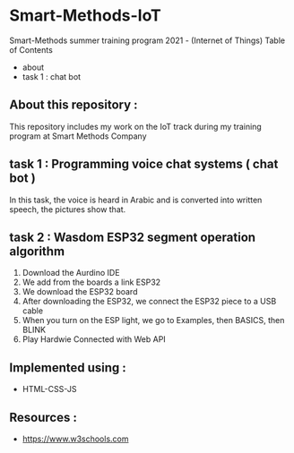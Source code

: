 # Smart-Methods-IoT
Smart-Methods summer training program 2021 - (Internet of Things)
Table of Contents
- about
- task 1 : chat bot 
## About this repository  :
This repository includes my work on the IoT track during my training program at Smart Methods Company
## task 1 : Programming voice chat systems ( chat bot ) 
In this task, the voice is heard in Arabic and is converted into written speech, the pictures show that.
## task 2 : Wasdom ESP32 segment operation algorithm 
1. Download the Aurdino IDE
2. We add from the boards a link ESP32
3. We download the ESP32 board
4. After downloading the ESP32, we connect the ESP32 piece to a USB cable
5. When you turn on the ESP light, we go to Examples, then BASICS, then BLINK
6. Play Hardwie Connected with Web API
## Implemented using :
- HTML-CSS-JS
## Resources :
- https://www.w3schools.com

